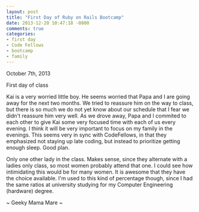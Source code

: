 ```yaml
---
layout: post
title: "First Day of Ruby on Rails Bootcamp"
date: 2013-12-20 10:47:18 -0800
comments: true
categories:
- first day
- Code Fellows
- bootcamp
- family
---
```

October 7th, 2013

First day of class

Kai is a very worried little boy.  He seems worried that Papa and I are going away for the next two months.  We tried to reassure him on the way to class, but there is so much we do not yet know about our schedule that I fear we didn't reassure him very well.  As we drove away, Papa and I commited to each other to give Kai some very focused time with each of us every evening.  I think it will be very important to focus on my family in the evenings.  This seems very in sync with CodeFellows, in that they emphasized not staying up late coding, but instead to prioritize getting enough sleep.  Good plan.

Only one other lady in the class.  Makes sense, since they alternate with a ladies only class, so most women probably attend that one.  I could see how intimidating this would be for many women.  It is awesome that they have the choice available.  I'm used to this kind of percentage though, since I had the same ratios at university studying for my Computer Engineering (hardware) degree.

~ Geeky Mama Mare ~
